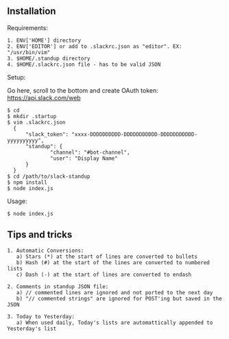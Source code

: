 Installation
------------

Requirements:

    1. ENV['HOME'] directory
    2. ENV['EDITOR'] or add to .slackrc.json as "editor". EX: "/usr/bin/vim"
    3. $HOME/.standup directory
    4. $HOME/.slackrc.json file - has to be valid JSON


Setup:

Go here, scroll to the bottom and create OAuth token:
https://api.slack.com/web

    $ cd
    $ mkdir .startup
    $ vim .slackrc.json
      {
          "slack_token": "xxxx-DDDDDDDDDD-DDDDDDDDDDD-DDDDDDDDDDD-yyyyyyyyyy",
          "standup": {
                  "channel": "#bot-channel",
                  "user": "Display Name"
          }
      }
    $ cd /path/to/slack-standup
    $ npm install
    $ node index.js


Usage:

    $ node index.js


Tips and tricks
---------------

    1. Automatic Conversions:
       a) Stars (*) at the start of lines are converted to bullets
       b) Hash (#) at the start of the lines are converted to numbered lists
       c) Dash (-) at the start of lines are converted to endash

    2. Comments in standup JSON file:
       a) // commented lines are ignored and not ported to the next day
       b) "// commented strings" are ignored for POST'ing but saved in the JSON

    3. Today to Yesterday:
       a) When used daily, Today's lists are automattically appended to Yesterday's list

